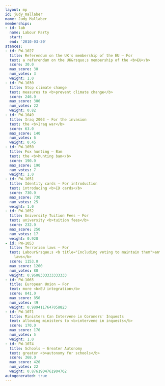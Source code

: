 ```yaml
---
layout: mp
id: judy_mallaber
name: Judy Mallaber
memberships:
- id: lab
  name: Labour Party
  start: 
  end: '2010-03-30'
stances:
- id: PW-1027
  title: Referendum on the UK's membership of the EU — For
  text: a referendum on the UK&rsquo;s membership of the <b>EU</b>
  score: 30.0
  max_score: 30
  num_votes: 3
  weight: 1.0
- id: PW-1030
  title: Stop climate change
  text: measures to <b>prevent climate change</b>
  score: 246.0
  max_score: 300
  num_votes: 22
  weight: 0.82
- id: PW-1049
  title: Iraq 2003 — For the invasion
  text: the <b>Iraq war</b>
  score: 63.0
  max_score: 140
  num_votes: 6
  weight: 0.45
- id: PW-1050
  title: Fox hunting — Ban
  text: the <b>hunting ban</b>
  score: 190.0
  max_score: 190
  num_votes: 7
  weight: 1.0
- id: PW-1051
  title: Identity cards — For introduction
  text: introducing <b>ID cards</b>
  score: 730.0
  max_score: 730
  num_votes: 25
  weight: 1.0
- id: PW-1052
  title: University Tuition Fees — For
  text: university <b>tuition fees</b>
  score: 232.0
  max_score: 250
  num_votes: 17
  weight: 0.928
- id: PW-1053
  title: Terrorism laws — For
  text: Labour&rsquo;s <b title="Including voting to maintain them">anti-terrorism
    laws</b>
  score: 1153.0
  max_score: 1200
  num_votes: 80
  weight: 0.9608333333333333
- id: PW-1065
  title: European Union — For
  text: more <b>EU integration</b>
  score: 841.0
  max_score: 850
  num_votes: 49
  weight: 0.9894117647058823
- id: PW-1071
  title: Ministers Can Intervene in Coroners' Inquests
  text: allowing ministers to <b>intervene in inquests</b>
  score: 170.0
  max_score: 170
  num_votes: 5
  weight: 1.0
- id: PW-1074
  title: Schools — Greater Autonomy
  text: greater <b>autonomy for schools</b>
  score: 368.0
  max_score: 420
  num_votes: 22
  weight: 0.8761904761904762
autogenerated: true
---
```

